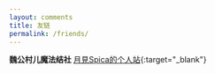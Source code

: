 ```yaml
---
layout: comments
title: 友链
permalink: /friends/
---
```


**魏公村儿魔法结社**&nbsp;[月見Spica的个人站](https://nekochan.me/){:target="_blank"}
